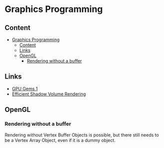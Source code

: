# Graphics Programming

## Content

- [Graphics Programming](#graphics-programming)
  - [Content](#content)
  - [Links](#links)
  - [OpenGL](#opengl)
    - [Rendering without a buffer](#rendering-without-a-buffer)


## Links

-   [GPU Gems 1](https://developer.nvidia.com/gpugems/gpugems/contributors)
-   [Efficient Shadow Volume Rendering](https://developer.nvidia.com/gpugems/gpugems/part-ii-lighting-and-shadows/chapter-9-efficient-shadow-volume-rendering)

## OpenGL

### Rendering without a buffer

Rendering without Vertex Buffer Objects is possible, but there still needs to be a Vertex Array Object, even if
it is a dummy object.


